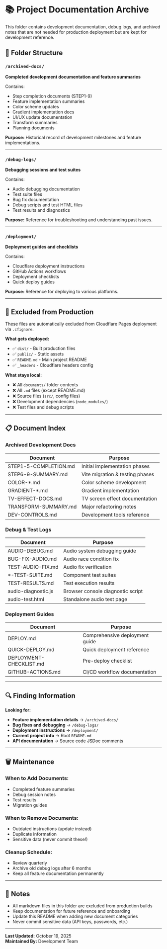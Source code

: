 # 📚 Project Documentation Archive

This folder contains development documentation, debug logs, and archived notes that are not needed for production deployment but are kept for development reference.

## 📁 Folder Structure

### `/archived-docs/`
**Completed development documentation and feature summaries**

Contains:
- Step completion documents (STEP1-9)
- Feature implementation summaries
- Color scheme updates
- Gradient implementation docs
- UI/UX update documentation
- Transform summaries
- Planning documents

**Purpose:** Historical record of development milestones and feature implementations.

---

### `/debug-logs/`
**Debugging sessions and test suites**

Contains:
- Audio debugging documentation
- Test suite files
- Bug fix documentation
- Debug scripts and test HTML files
- Test results and diagnostics

**Purpose:** Reference for troubleshooting and understanding past issues.

---

### `/deployment/`
**Deployment guides and checklists**

Contains:
- Cloudflare deployment instructions
- GitHub Actions workflows
- Deployment checklists
- Quick deploy guides

**Purpose:** Reference for deploying to various platforms.

---

## 🚫 Excluded from Production

These files are automatically excluded from Cloudflare Pages deployment via `.cfignore`.

**What gets deployed:**
- ✅ `dist/` - Built production files
- ✅ `public/` - Static assets
- ✅ `README.md` - Main project README
- ✅ `_headers` - Cloudflare headers config

**What stays local:**
- ❌ All `documents/` folder contents
- ❌ All `.md` files (except README.md)
- ❌ Source files (`src/`, config files)
- ❌ Development dependencies (`node_modules/`)
- ❌ Test files and debug scripts

---

## 📋 Document Index

### Archived Development Docs
| Document | Purpose |
|----------|---------|
| STEP1-5-COMPLETION.md | Initial implementation phases |
| STEP6-9-SUMMARY.md | Vite migration & testing phases |
| COLOR-*.md | Color scheme development |
| GRADIENT-*.md | Gradient implementation |
| TV-EFFECT-DOCS.md | TV screen effect documentation |
| TRANSFORM-SUMMARY.md | Major refactoring notes |
| DEV-CONTROLS.md | Development tools reference |

### Debug & Test Logs
| Document | Purpose |
|----------|---------|
| AUDIO-DEBUG.md | Audio system debugging guide |
| BUG-FIX-AUDIO.md | Audio race condition fix |
| TEST-AUDIO-FIX.md | Audio fix verification |
| *-TEST-SUITE.md | Component test suites |
| TEST-RESULTS.md | Test execution results |
| audio-diagnostic.js | Browser console diagnostic script |
| audio-test.html | Standalone audio test page |

### Deployment Guides
| Document | Purpose |
|----------|---------|
| DEPLOY.md | Comprehensive deployment guide |
| QUICK-DEPLOY.md | Quick deployment reference |
| DEPLOYMENT-CHECKLIST.md | Pre-deploy checklist |
| GITHUB-ACTIONS.md | CI/CD workflow documentation |

---

## 🔍 Finding Information

**Looking for:**
- **Feature implementation details** → `/archived-docs/`
- **Bug fixes and debugging** → `/debug-logs/`
- **Deployment instructions** → `/deployment/`
- **Current project info** → Root `README.md`
- **API documentation** → Source code JSDoc comments

---

## 🗑️ Maintenance

### When to Add Documents:
- Completed feature summaries
- Debug session notes
- Test results
- Migration guides

### When to Remove Documents:
- Outdated instructions (update instead)
- Duplicate information
- Sensitive data (never commit these!)

### Cleanup Schedule:
- Review quarterly
- Archive old debug logs after 6 months
- Keep all feature documentation permanently

---

## 📝 Notes

- All markdown files in this folder are excluded from production builds
- Keep documentation for future reference and onboarding
- Update this README when adding new document categories
- Never commit sensitive data (API keys, passwords, etc.)

---

**Last Updated:** October 19, 2025  
**Maintained By:** Development Team

